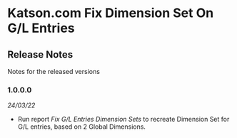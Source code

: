 # Katson.com Fix Dimension Set On G/L Entries

## Release Notes

Notes for the released versions
### 1.0.0.0
*24/03/22*
- Run report *Fix G/L Entries Dimension Sets* to recreate Dimension Set for G/L entries, based on 2 Global Dimensions. 
